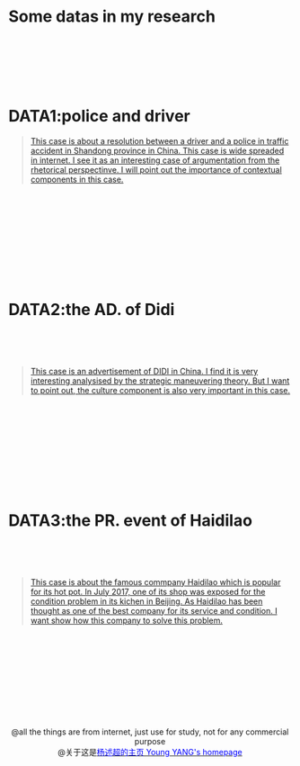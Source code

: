      
# Some datas in my research
  <br/><br/> <br/><br/>      
   
# DATA1:police and driver   
> [This case is about a resolution between a driver and a police in traffic accident in Shandong province in China. This case is wide spreaded in internet. I see it as an interesting case of argumentation from the rhetorical perspectinve. I will point out the importance of contextual components in this case.](http://v.youku.com/v_show/id_XMjg5MzQ3NTQ2OA==.html?spm=a2h0k.8191407.0.0&from=s1.8-1-1.2)
            
<br/><br/><br/><br/><br/><br/><br/><br/>   
                  
# DATA2:the AD. of Didi   
<br/><br/>  
> [This case is an advertisement of DIDI in China. I find it is very interesting analysised by the strategic maneuvering theory. But I want to point out, the culture component is also very important in this case.](http://v.youku.com/v_show/id_XMjgwNjU2NzQ5Ng==.html?spm=a2h0k.8191407.0.0&from=s1.8-1-1.2)
    
<br/><br/><br/><br/><br/><br/><br/><br/>  


# DATA3:the PR. event of Haidilao   
<br/><br/>  
> [This case is about the famous commpany Haidilao which is popular for its hot pot. In July 2017, one of its shop was exposed for the condition problem in its kichen in Beijing. As Haidilao has been thought as one of the best company for its service and condition. I want show how this company to solve this problem.](https://github.com/yangsc2222/mydatas.github.io/blob/master/CASES/CASE3)
    
<br/><br/><br/><br/><br/><br/><br/><br/>  

      
<center>@all the things are from internet, just use for study, not for any commercial purpose</center>  
<center>@关于这是<a href="http://yangshuchao.com"><font color="0000ff">杨述超的主页 Young YANG's homepage</font></a></center>     
<center><script type="text/javascript">var cnzz_protocol = (("https:" == document.location.protocol) ? " https://" : " http://");document.write(unescape("%3Cspan id='cnzz_stat_icon_1271680563'%3E%3C/span%3E%3Cscript src='" + cnzz_protocol + "s22.cnzz.com/z_stat.php%3Fid%3D1271680563%26show%3Dpic' type='text/javascript'%3E%3C/script%3E"));</script></center>

